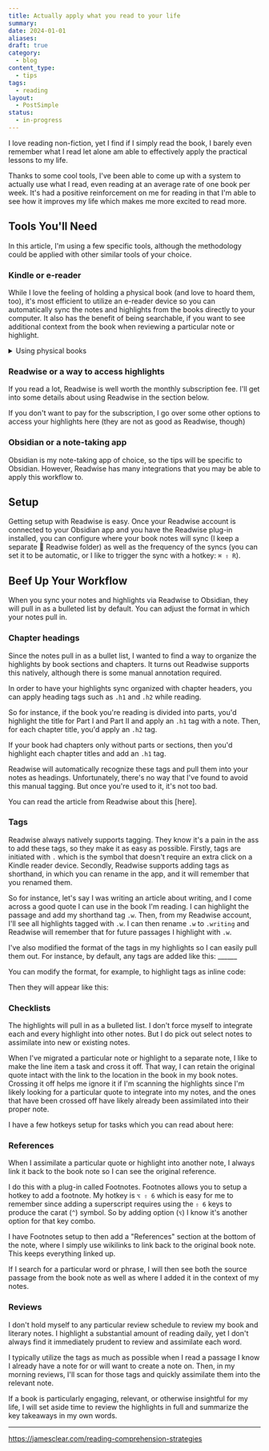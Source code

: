 ```yaml
---
title: Actually apply what you read to your life
summary: 
date: 2024-01-01
aliases: 
draft: true
category:
  - blog
content_type:
  - tips
tags:
  - reading
layout:
  - PostSimple
status:
  - in-progress
---
```


I love reading non-fiction, yet I find if I simply read the book, I barely even remember what I read let alone am able to effectively apply the practical lessons to my life. 

Thanks to some cool tools, I've been able to come up with a system to actually use what I read, even reading at an average rate of one book per week. It's had a positive reinforcement on me for reading in that I'm able to see how it improves my life which makes me more excited to read more. 

## Tools You'll Need 

In this article, I'm using a few specific tools, although the methodology could be applied with other similar tools of your choice. 

### <span className="list-heading">Kindle or e-reader</span>

While I love the feeling of holding a physical book (and love to hoard them, too), it's most efficient to utilize an e-reader device so you can automatically sync the notes and highlights from the books directly to your computer. It also has the benefit of being searchable, if you want to see additional context from the book when reviewing a particular note or highlight. 

<details className="callout"><summary>Using physical books </summary>
Occasionally, for one reason or another, I do use physical books because that's the version of the book I have. But it takes substantially more time since you have the added step of transcribing your notes to your computer. If you do need to use a physical copy of a book, one tip I've found is utilizing dictation goes much faster than re-typing the highlighted text. I have a hotkey setup on my Mac to press the `ctrl` key twice to enable dictation. </details>

### <span className="list-heading">Readwise or a way to access highlights</span>

If you read a lot, Readwise is well worth the monthly subscription fee. I'll get into some details about using Readwise in the section below. 

If you don't want to pay for the subscription, I go over some other options to access your highlights here (they are not as good as Readwise, though)

### <span className="list-heading">Obsidian or a note-taking app</span>

Obsidian is my note-taking app of choice, so the tips will be specific to Obsidian. However, Readwise has many integrations that you may be able to apply this workflow to. 


## Setup

Getting setup with Readwise is easy. Once your Readwise account is connected to your Obsidian app and you have the Readwise plug-in installed, you can configure where your book notes will sync (I keep a separate 📖 Readwise folder) as well as the frequency of the syncs (you can set it to be automatic, or I like to trigger the sync with a hotkey: `⌘ ⇧ R`).

## Beef Up Your Workflow

When you sync your notes and highlights via Readwise to Obsidian, they will pull in as a bulleted list by default. You can adjust the format in which your notes pull in. 

### Chapter headings

Since the notes pull in as a bullet list, I wanted to find a way to organize the highlights by book sections and chapters. It turns out Readwise supports this natively, although there is some manual annotation required. 

In order to have your highlights sync organized with chapter headers, you can apply heading tags such as `.h1` and `.h2` while reading. 

So for instance, if the book you're reading is divided into parts, you'd highlight the title for Part I and Part II and apply an `.h1` tag with a note. Then, for each chapter title, you'd apply an `.h2` tag. 

If your book had chapters only without parts or sections, then you'd highlight each chapter titles and add an `.h1` tag. 

Readwise will automatically recognize these tags and pull them into your notes as headings. Unfortunately, there's no way that I've found to avoid this manual tagging. But once you're used to it, it's not too bad. 

You can read the article from Readwise about this [here].


### Tags

Readwise always natively supports tagging. They know it's a pain in the ass to add these tags, so they make it as easy as possible. Firstly, tags are initiated with `.` which is the symbol that doesn't require an extra click on a Kindle reader device. Secondly, Readwise supports adding tags as shorthand, in which you can rename in the app, and it will remember that you renamed them. 

So for instance, let's say I was writing an article about writing, and I come across a good quote I can use in the book I'm reading. I can highlight the passage and add my shorthand tag `.w`. Then, from my Readwise account, I'll see all highlights tagged with `.w`. I can then rename `.w` to `.writing` and Readwise will remember that for future passages I highlight with `.w`. 

I've also modified the format of the tags in my highlights so I can easily pull them out. For instance, by default, any tags are added like this: \_\_\_\_\_\_

You can modify the format, for example, to highlight tags as inline code: 

Then they will appear like this: 

 
### Checklists

The highlights will pull in as a bulleted list. I don't force myself to integrate each and every highlight into other notes. But I do pick out select notes to assimilate into new or existing notes. 

When I've migrated a particular note or highlight to a separate note, I like to make the line item a task and cross it off. That way, I can retain the original quote intact with the link to the location in the book in my book notes. Crossing it off helps me ignore it if I'm scanning the highlights since I'm likely looking for a particular quote to integrate into my notes, and the ones that have been crossed off have likely already been assimilated into their proper note. 

I have a few hotkeys setup for tasks which you can read about here: 


### References 
When I assimilate a particular quote or highlight into another note, I always link it back to the book note so I can see the original reference. 

I do this with a plug-in called Footnotes. Footnotes allows you to setup a hotkey to add a footnote. My hotkey is `⌥ ⇧ 6` which is easy for me to remember since adding a superscript requires using the `⇧ 6` keys to produce the carat (`^`) symbol. So by adding option (`⌥`) I know it's another option for that key combo. 

I have Footnotes setup to then add a "References" section at the bottom of the note, where I simply use wikilinks to link back to the original book note. This keeps everything linked up. 

If I search for a particular word or phrase, I will then see both the source passage from the book note as well as where I added it in the context of my notes. 

### Reviews
I don't hold myself to any particular review schedule to review my book and literary notes. I highlight a substantial amount of reading daily, yet I don't always find it immediately prudent to review and assimilate each word. 

I typically utilize the tags as much as possible when I read a passage I know I already have a note for or will want to create a note on. Then, in my morning reviews, I'll scan for those tags and quickly assimilate them into the relevant note. 

If a book is particularly engaging, relevant, or otherwise insightful for my life, I will set aside time to review the highlights in full and summarize the key takeaways in my own words. 



- - -
https://jamesclear.com/reading-comprehension-strategies
